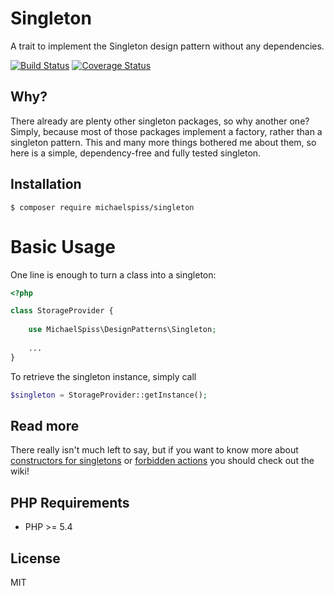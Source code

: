 # Singleton
A trait to implement the Singleton design pattern without any dependencies.

[![Build Status](https://travis-ci.org/michaelspiss/singleton.svg?branch=master)](https://travis-ci.org/michaelspiss/singleton)
[![Coverage Status](https://coveralls.io/repos/github/michaelspiss/singleton/badge.svg?branch=master)](https://coveralls.io/github/michaelspiss/singleton?branch=master)

## Why?
There already are plenty other singleton packages, so why another one?
Simply, because most of those packages implement a factory, rather than a singleton pattern.
This and many more things bothered me about them, so here is a simple, dependency-free and fully tested
singleton.

## Installation

```
$ composer require michaelspiss/singleton
```

# Basic Usage
One line is enough to turn a class into a singleton:

```php
<?php

class StorageProvider {
    
    use MichaelSpiss\DesignPatterns\Singleton;
    
    ...
}
```

To retrieve the singleton instance, simply call
```php
$singleton = StorageProvider::getInstance();
```

## Read more
There really isn't much left to say, but if you want to know more about [constructors for singletons](https://github.com/michaelspiss/singleton/wiki/constructors) or
[forbidden actions](https://github.com/michaelspiss/singleton/wiki/forbidden-actions) you should check out the wiki!

## PHP Requirements
* PHP >= 5.4

## License
MIT
